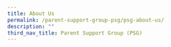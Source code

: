 ```yaml
---
title: About Us
permalink: /parent-support-group-psg/psg-about-us/
description: ""
third_nav_title: Parent Support Group (PSG)
---
```

